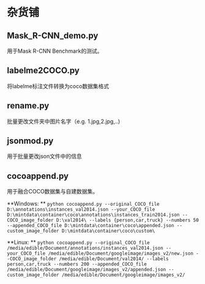 # 杂货铺

## Mask_R-CNN_demo.py
用于Mask R-CNN Benchmark的测试。

## labelme2COCO.py
将labelme标注文件转换为coco数据集格式

## rename.py
批量更改文件夹中图片名字（e.g. 1.jpg,2.jpg,..)

## jsonmod.py
用于批量更改json文件中的信息

## cocoappend.py
用于融合COCO数据集与自建数据集。 

**Windows: **
```python cocoappend.py --original_COCO_file D:\annotations\instances_val2014.json --your_COCO_file D:\mintdata\container\coco\annotations\instances_train2014.json --COCO_image_folder D:\val2014\ --labels {person,car,truck} --numbers 50 --appended_COCO_file D:\mintdata\container\coco\appended.json --custom_image_folder D:\mintdata\container\coco\custom\```

**Linux: **
```python cocoappend.py --original_COCO_file /media/edible/Document/annotations/instances_val2014.json --your_COCO_file /media/edible/Document/googleimage/images_v2/new.json --COCO_image_folder /media/edible/Document/val2014/ --labels person,car,truck --numbers 200 --appended_COCO_file /media/edible/Document/googleimage/images_v2/appended.json --custom_image_folder /media/edible/Document/googleimage/images_v2/```

